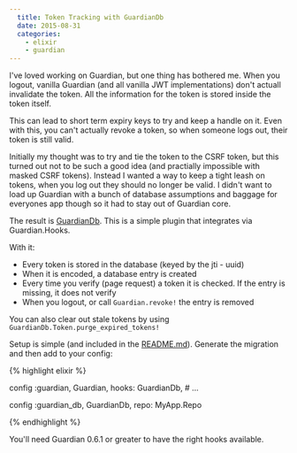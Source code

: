 ```yaml
---
  title: Token Tracking with GuardianDb
  date: 2015-08-31
  categories:
    - elixir
    - guardian
---
```


I've loved working on Guardian, but one thing has bothered me. When you logout,
vanilla Guardian (and all vanilla JWT implementations) don't actuall invalidate
the token. All the information for the token is stored inside the token itself.

This can lead to short term expiry keys to try and keep a handle on it. Even
with this, you can't actually revoke a token, so when someone logs out, their
token is still valid.

Initially my thought was to try and tie the token to the CSRF token, but this
turned out not to be such a good idea (and practially impossible with masked CSRF tokens). Instead I wanted a way to keep a tight leash on tokens, when you log out they should no longer be valid. I didn't want to load up Guardian with a bunch of database assumptions and baggage for everyones app though so it had to stay out of Guardian core.

The result is [GuardianDb](https://github.com/hassox/guardian_db). This is a
simple plugin that integrates via Guardian.Hooks.

With it:

* Every token is stored in the database (keyed by the jti - uuid)
* When it is encoded, a database entry is created
* Every time you verify (page request) a token it is checked. If the entry is
  missing, it does not verify
* When you logout, or call `Guardian.revoke!` the entry is removed

You can also clear out stale tokens by
using `GuardianDb.Token.purge_expired_tokens!`

Setup is simple (and included in the [README.md](https://github.com/hassox/guardian_db)). Generate the migration and then add to your config:

{% highlight elixir %}

config :guardian, Guardian,
       hooks: GuardianDb,
       # …

config :guardian_db, GuardianDb, repo: MyApp.Repo

{% endhighlight %}

You'll need Guardian 0.6.1 or greater to have the right hooks available.
